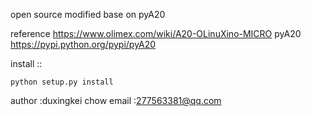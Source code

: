 open source   modified  base on  pyA20 

reference 
https://www.olimex.com/wiki/A20-OLinuXino-MICRO
pyA20 
https://pypi.python.org/pypi/pyA20

install ::
	
	python setup.py install 



author :duxingkei chow
email :277563381@qq.com



























